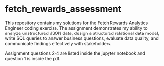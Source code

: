# fetch_rewards_assessment

This repository contains my solutions for the Fetch Rewards Analytics Engineer coding exercise. The assignment demonstrates my ability to analyze unstructured JSON data, design a structured relational data model, write SQL queries to answer business questions, evaluate data quality, and communicate findings effectively with stakeholders.

Assignment questions 2-4 are listed inside the jupyter notebook and question 1 is inside the pdf.
